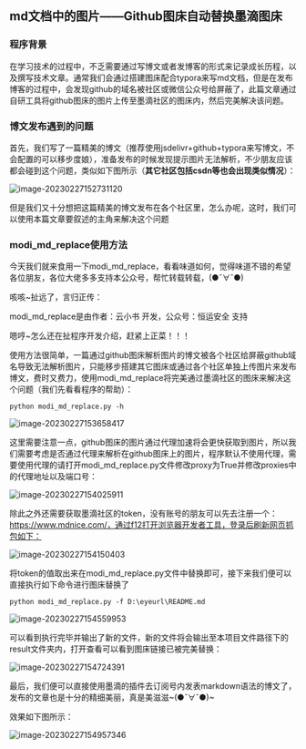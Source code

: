 ## md文档中的图片——Github图床自动替换墨滴图床

### 程序背景

在学习技术的过程中，不乏需要通过写博文或者发博客的形式来记录成长历程，以及撰写技术文章。通常我们会通过搭建图床配合typora来写md文档，但是在发布博客的过程中，会发现github的域名被社区或微信公众号给屏蔽了，此篇文章通过自研工具将github图床的图片上传至墨滴社区的图床内，然后完美解决该问题。

### 博文发布遇到的问题

首先，我们写了一篇精美的博文（推荐使用jsdelivr+github+typora来写博文，不会配置的可以移步度娘），准备发布的时候发现提示图片无法解析，不少朋友应该都会碰到这个问题，类似如下图所示（**其它社区包括csdn等也会出现类似情况**）：

![image-20230227152731120](https://testingcf.jsdelivr.net/gh/yunxiaoshu/images/image-20230227152731120.png)

但是我们又十分想把这篇精美的博文发布在各个社区里，怎么办呢，这时，我们可以使用本篇文章要叙述的主角来解决这个问题

### modi_md_replace使用方法

今天我们就来食用一下modi_md_replace，看看味道如何，觉得味道不错的希望各位朋友，各位大佬多多支持本公众号，帮忙转载转载，(●ˇ∀ˇ●)

咳咳~扯远了，言归正传：

modi_md_replace是由作者：云小书 开发，公众号：恒运安全 支持

嗯哼~怎么还在扯程序开发介绍，赶紧上正菜！！！

使用方法很简单，一篇通过github图床解析图片的博文被各个社区给屏蔽github域名导致无法解析图片，只能移步搭建其它图床或通过各个社区单独上传图片来发布博文，费时又费力，使用modi_md_replace将完美通过墨滴社区的图床来解决这个问题（我们先看看程序的帮助）：

```
python modi_md_replace.py -h
```

![image-20230227153658417](https://testingcf.jsdelivr.net/gh/yunxiaoshu/images/image-20230227153658417.png)

这里需要注意一点，github图床的图片通过代理加速将会更快获取到图片，所以我们需要考虑是否通过代理来解析在github图床上的图片，程序默认不使用代理，需要使用代理的请打开modi_md_replace.py文件修改proxy为True并修改proxies中的代理地址以及端口号：

![image-20230227154025911](https://testingcf.jsdelivr.net/gh/yunxiaoshu/images/image-20230227154025911.png)

除此之外还需要获取墨滴社区的token，没有账号的朋友可以先去注册一个：https://www.mdnice.com/，通过f12打开浏览器开发者工具，登录后刷新网页抓包如下：

![image-20230227154150403](https://testingcf.jsdelivr.net/gh/yunxiaoshu/images/image-20230227154150403.png)

将token的值取出来在modi_md_replace.py文件中替换即可，接下来我们便可以直接执行如下命令进行图床替换了

```
python modi_md_replace.py -f D:\eyeurl\README.md
```

![image-20230227154559953](https://testingcf.jsdelivr.net/gh/yunxiaoshu/images/image-20230227154559953.png)

可以看到执行完毕并输出了新的文件，新的文件将会输出至本项目文件路径下的result文件夹内，打开查看可以看到图床链接已被完美替换：

![image-20230227154724391](https://testingcf.jsdelivr.net/gh/yunxiaoshu/images/image-20230227154724391.png)

最后，我们便可以直接使用墨滴的插件去订阅号内发表markdown语法的博文了，发布的文章也是十分的精细美丽，真是美滋滋~(●ˇ∀ˇ●)~

效果如下图所示：

![image-20230227154957346](https://testingcf.jsdelivr.net/gh/yunxiaoshu/images/image-20230227154957346.png)